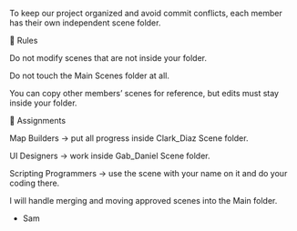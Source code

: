 To keep our project organized and avoid commit conflicts, each member has their own independent scene folder.

🚫 Rules

Do not modify scenes that are not inside your folder.

Do not touch the Main Scenes folder at all.

You can copy other members’ scenes for reference, but edits must stay inside your folder.

👥 Assignments

Map Builders → put all progress inside Clark_Diaz Scene folder.

UI Designers → work inside Gab_Daniel Scene folder.

Scripting Programmers → use the scene with your name on it and do your coding there.


I will handle merging and moving approved scenes into the Main folder.


- Sam